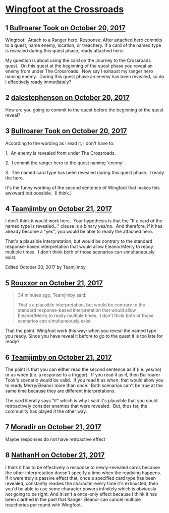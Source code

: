 # [Wingfoot at the Crossroads](https://community.fantasyflightgames.com/topic/261310-wingfoot-at-the-crossroads/)

## 1 [Bullroarer Took on October 20, 2017](https://community.fantasyflightgames.com/topic/261310-wingfoot-at-the-crossroads/?do=findComment&comment=3036991)

Wingfoot:  Attach to a Ranger hero. Response: After attached hero commits to a quest, name enemy, location, or treachery. If a card of the named type is revealed during this quest phase, ready attached hero.

My question is about using the card on the Journey to the Crossroads quest.  On this quest at the beginning of the quest phase you reveal an enemy from under The Crossroads.  Now say I exhaust my ranger hero naming enemy.  During this quest phase an enemy has been revealed, so do I effectively ready immediately?

## 2 [dalestephenson on October 20, 2017](https://community.fantasyflightgames.com/topic/261310-wingfoot-at-the-crossroads/?do=findComment&comment=3037051)

How are you going to commit to the quest before the beginning of the quest reveal?

## 3 [Bullroarer Took on October 20, 2017](https://community.fantasyflightgames.com/topic/261310-wingfoot-at-the-crossroads/?do=findComment&comment=3037095)

According to the wording as I read it, I don't have to:

1.  An enemy is revealed from under The Crossroads.

2.  I commit the ranger hero to the quest naming 'enemy'.

3.  The named card type has been revealed during this quest phase.  I ready the hero.

It's the funny wording of the second sentence of Wingfoot that makes this awkward but possible.  (I think.)

## 4 [Teamjimby on October 21, 2017](https://community.fantasyflightgames.com/topic/261310-wingfoot-at-the-crossroads/?do=findComment&comment=3037249)

I don't think it would work here.  Your hypothesis is that the "If a card of the named type is revealed..." clause is a binary yes/no.  And therefore, if it has already become a "yes", you would be able to ready the attached hero.

That's a plausible interpretation, but would be contrary to the standard response-based interpretation that would allow Eleanor/Merry to ready multiple times.  I don't think both of those scenarios can simultaneously exist.

Edited October 20, 2017 by Teamjimby

## 5 [Rouxxor on October 21, 2017](https://community.fantasyflightgames.com/topic/261310-wingfoot-at-the-crossroads/?do=findComment&comment=3037288)

> 34 minutes ago, Teamjimby said:
> 
> That's a plausible interpretation, but would be contrary to the standard response-based interpretation that would allow Eleanor/Merry to ready multiple times.  I don't think both of those scenarios can simultaneously exist.

That the point. Wingfoot work this way: when you reveal the named type you ready. Since you have reveal it before to go to the quest it is too late for ready?

## 6 [Teamjimby on October 21, 2017](https://community.fantasyflightgames.com/topic/261310-wingfoot-at-the-crossroads/?do=findComment&comment=3037301)

The point is that you can either read the second sentence as if (i.e. yes/no) or as when (i.e. a response to a trigger).  If you read it as if, then Bullroarer Took's scenario would be valid.  If you read it as when, that would allow you to ready Merry/Eleanor more than once.  Both scenarios can't be true at the same time because they are different interpretations.

The card literally says "if" which is why I said it's plausible that you could retroactively consider enemies that were revealed.  But, thus far, the community has played it the other way.

## 7 [Moradir on October 21, 2017](https://community.fantasyflightgames.com/topic/261310-wingfoot-at-the-crossroads/?do=findComment&comment=3037333)

Maybe responses do not have retroactive effect

## 8 [NathanH on October 21, 2017](https://community.fantasyflightgames.com/topic/261310-wingfoot-at-the-crossroads/?do=findComment&comment=3037699)

I think it has to be effectively a response to newly-revealed cards because the other interpretation doesn't specify a time when the readying happens. If it were truly a passive effect that, once a specified card type has been revealed, constantly readies the character every time it's exhausted, then you'd be able to use some character powers infinitely which is obviously not going to be right. And it isn't a once-only effect because I think it has been clarified in the past that Ranger Eleanor can cancel multiple treacheries per round with Wingfoot.

